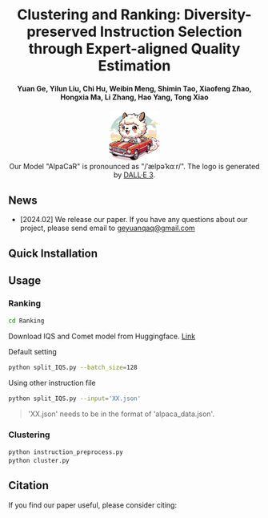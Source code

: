 <h1 align="center">Clustering and Ranking: Diversity-preserved Instruction Selection through Expert-aligned Quality Estimation</h1>
<!-- Clustering and Ranking: Diversity-preserved Instruction Selection through Expert-aligned Quality Estimation -->
<h4 align="center"> Yuan Ge, Yilun Liu, Chi Hu, Weibin Meng, Shimin Tao, Xiaofeng Zhao, Hongxia Ma, Li Zhang, Hao Yang, Tong Xiao</h4>

<p align="center">
    <img src="alpacar.png" width="20%"> <br>
    Our Model "AlpaCaR" is pronounced as "/ˈælpəˈkɑːr/". The logo is generated by <a href="https://chat.openai.com">DALL·E 3</a>.
</p>

## News
- [2024.02] We release our paper. If you have any questions about our project, please send email to geyuanqaq@gmail.com

## Quick Installation


## Usage

### Ranking

```bash
cd Ranking
```

Download IQS and Comet model from Huggingface. <a href="https://chat.openai.com">Link</a>


Default setting
```bash
python split_IQS.py --batch_size=128
```

Using other instruction file
```bash
python split_IQS.py --input='XX.json'
```
> 'XX.json' needs to be in the format of 'alpaca_data.json'.


### Clustering
```bash
python instruction_preprocess.py
python cluster.py
```

## Citation
If you find our paper useful, please consider citing:
```bibtex

```
